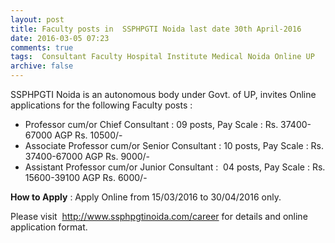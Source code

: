 ```yaml
---
layout: post
title: Faculty posts in  SSPHPGTI Noida last date 30th April-2016    
date: 2016-03-05 07:23
comments: true
tags:  Consultant Faculty Hospital Institute Medical Noida Online UP 
archive: false
---
```

SSPHPGTI Noida is an autonomous body under Govt. of UP, invites Online applications for the following Faculty posts : 


- Professor cum/or Chief Consultant : 09 posts, Pay Scale : Rs. 37400-67000 AGP Rs. 10500/-
- Associate Professor cum/or Senior Consultant : 10 posts, Pay Scale : Rs. 37400-67000 AGP Rs. 9000/-
- Assistant Professor cum/or Junior Consultant :  04 posts, Pay Scale : Rs. 15600-39100 AGP Rs. 6000/-

**How to Apply** : Apply Online from 15/03/2016 to 30/04/2016 only. 

Please visit  <http://www.ssphpgtinoida.com/career> for details and online application format. 
